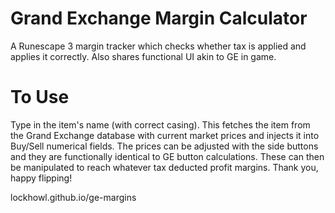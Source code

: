 # Grand Exchange Margin Calculator
A Runescape 3 margin tracker which checks whether tax is applied and applies it correctly. Also shares functional UI akin to GE in game.

# To Use
Type in the item's name (with correct casing). This fetches the item from the Grand Exchange database with current market prices and injects it into Buy/Sell numerical fields. 
The prices can be adjusted with the side buttons and they are functionally identical to GE button calculations. 
These can then be manipulated to reach whatever tax deducted profit margins.
Thank you, happy flipping!

lockhowl.github.io/ge-margins
